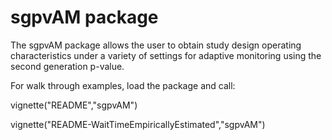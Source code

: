 # sgpvAM package

The sgpvAM package allows the user to obtain study design operating characteristics under a variety of settings for adaptive monitoring using the second generation p-value.  

For walk through examples, load the package and call: 

vignette("README","sgpvAM")

vignette("README-WaitTimeEmpiricallyEstimated","sgpvAM")


```
